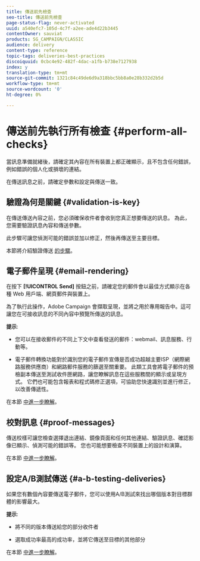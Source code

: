 ```yaml
---
title: 傳送前先檢查
seo-title: 傳送前先檢查
page-status-flag: never-activated
uuid: a540efc7-105d-4c7f-a2ee-ade4d22b3445
contentOwner: sauviat
products: SG_CAMPAIGN/CLASSIC
audience: delivery
content-type: reference
topic-tags: deliveries-best-practices
discoiquuid: 0cbc4e92-482f-4dac-a1fb-b738e7127938
index: y
translation-type: tm+mt
source-git-commit: 1321c84c49de6d9a318bbc5bb8a0e28b332d2b5d
workflow-type: tm+mt
source-wordcount: '0'
ht-degree: 0%

---
```



# 傳送前先執行所有檢查 {#perform-all-checks}

當訊息準備就緒後，請確定其內容在所有裝置上都正確顯示，且不包含任何錯誤，例如錯誤的個人化或損壞的連結。

在傳送訊息之前，請確定參數和設定與傳送一致。

## 驗證為何是關鍵 {#validation-is-key}

在傳送傳送內容之前，您必須確保收件者會收到您真正想要傳送的訊息。 為此，您需要驗證訊息內容和傳送參數。

此步驟可讓您偵測可能的錯誤並加以修正，然後再傳送至主要目標。

本節將介紹驗證傳送 [的步驟](../../sending/using/get-started-sending-messages.md#prepare-test-send)。

## 電子郵件呈現 {#email-rendering}

在按下 **[!UICONTROL Send]** 按鈕之前，請確定您的郵件會以最佳方式顯示在各種 Web 用戶端、網頁郵件與裝置上。

為了執行此操作，Adobe Campaign 會擷取呈現，並將之用於專用報告中。這可讓您在可接收訊息的不同內容中預覽所傳送的訊息。

**提示**:

* 您可以在接收郵件的不同上下文中查看發送的郵件：webmail、訊息服務、行動等。

* 電子郵件轉換功能對於識別您的電子郵件宣傳是否成功超越主要ISP（網際網路服務供應商）和網路郵件服務的篩選至關重要。 此類工具會將電子郵件的預檢副本傳送至測試收件匣網路，讓您瞭解訊息在這些服務間的顯示或呈現方式。 它們也可能包含報表和程式碼修正選項，可協助您快速識別並進行修正，以改善傳遞性。

在本節 [中進一步瞭解](../../sending/using/email-rendering.md)。

## 校對訊息 {#proof-messages}

傳送校樣可讓您檢查選擇退出連結、鏡像頁面和任何其他連結、驗證訊息、確認影像已顯示、偵測可能的錯誤等。 您也可能想要檢查不同裝置上的設計和演算。

在本節 [中進一步瞭解](../../sending/using/sending-proofs.md)。

## 設定A/B測試傳送 {#a-b-testing-deliveries}

如果您有數個內容要傳送電子郵件，您可以使用A/B測試來找出哪個版本對目標群體的影響最大。

**提示**:

* 將不同的版本傳送給您的部分收件者

* 選取成功率最高的成功率，並將它傳送至目標的其他部分

在本節 [中進一步瞭解](../../channels/using/designing-an-a-b-test-email.md)。

